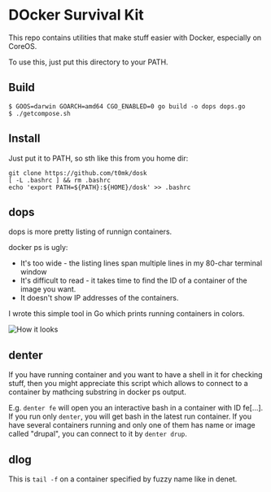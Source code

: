 # DOcker Survival Kit

This repo contains utilities that make stuff easier with Docker, especially on CoreOS.

To use this, just put this directory to your PATH.

## Build

```
$ GOOS=darwin GOARCH=amd64 CGO_ENABLED=0 go build -o dops dops.go
$ ./getcompose.sh
```

## Install

Just put it to PATH, so sth like this from you home dir:

```
git clone https://github.com/t0mk/dosk
[ -L .bashrc ] && rm .bashrc
echo 'export PATH=${PATH}:${HOME}/dosk' >> .bashrc
```

## dops

dops is more pretty listing of runnign containers.

docker ps is ugly:

* It's too wide - the listing lines span multiple lines in my 80-char terminal window
* It's difficult to read - it takes time to find the ID of a container of the image you want. 
* It doesn't show IP addresses of the containers.

I wrote this simple tool in Go which prints running containers in colors.

![How it looks](http://i.imgur.com/wyjHrrP.png)

## denter

If you have running container and you want to have a shell in it for checking stuff, then you might appreciate this script which allows to connect to a container by mathcing substring in docker ps output.

E.g. `denter fe` will open you an interactive bash in a container with ID fe[...]. If you run only `denter`, you will get bash in the latest run container. If you have several containers running and only one of them has name or image called "drupal", you can connect to it by `denter drup`.

## dlog

This is `tail -f` on a container specified by fuzzy name like in denet.
